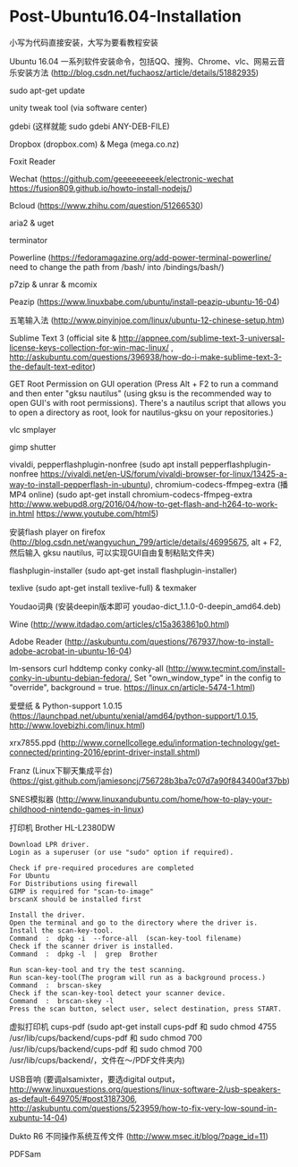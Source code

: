 # Post-Ubuntu16.04-Installation

小写为代码直接安装，大写为要看教程安装

Ubuntu 16.04 一系列软件安装命令，包括QQ、搜狗、Chrome、vlc、网易云音乐安装方法 (http://blog.csdn.net/fuchaosz/article/details/51882935)

sudo apt-get update

unity tweak tool (via software center)

gdebi (这样就能 sudo gdebi ANY-DEB-FILE)

Dropbox (dropbox.com) & Mega (mega.co.nz)

Foxit Reader

Wechat (https://github.com/geeeeeeeeek/electronic-wechat https://fusion809.github.io/howto-install-nodejs/)

Bcloud (https://www.zhihu.com/question/51266530)

aria2 & uget

terminator

Powerline (https://fedoramagazine.org/add-power-terminal-powerline/ need to change the path from /bash/ into /bindings/bash/)

p7zip & unrar & mcomix

Peazip (https://www.linuxbabe.com/ubuntu/install-peazip-ubuntu-16-04)

五笔输入法 (http://www.pinyinjoe.com/linux/ubuntu-12-chinese-setup.htm)

Sublime Text 3 (official site & http://appnee.com/sublime-text-3-universal-license-keys-collection-for-win-mac-linux/ , http://askubuntu.com/questions/396938/how-do-i-make-sublime-text-3-the-default-text-editor)

GET Root Permission on GUI operation (Press Alt + F2 to run a command and then enter "gksu nautilus" (using gksu is the recommended way to open GUI's with root permissions). There's a nautilus script that allows you to open a directory as root, look for nautilus-gksu on your repositories.)

vlc smplayer

gimp shutter

vivaldi, pepperflashplugin-nonfree (sudo apt install pepperflashplugin-nonfree https://vivaldi.net/en-US/forum/vivaldi-browser-for-linux/13425-a-way-to-install-pepperflash-in-ubuntu), chromium-codecs-ffmpeg-extra (播MP4 online) (sudo apt-get install chromium-codecs-ffmpeg-extra http://www.webupd8.org/2016/04/how-to-get-flash-and-h264-to-work-in.html https://www.youtube.com/html5)

安装flash player on firefox (http://blog.csdn.net/wangyuchun_799/article/details/46995675, alt + F2, 然后输入 gksu nautilus, 可以实现GUI自由复制粘贴文件夹)

flashplugin-installer (sudo apt-get install flashplugin-installer)

texlive (sudo apt-get install texlive-full) & texmaker

Youdao词典 (安装deepin版本即可 youdao-dict_1.1.0-0-deepin_amd64.deb)

Wine (http://www.itdadao.com/articles/c15a363861p0.html)

Adobe Reader (http://askubuntu.com/questions/767937/how-to-install-adobe-acrobat-in-ubuntu-16-04)

lm-sensors curl hddtemp conky conky-all (http://www.tecmint.com/install-conky-in-ubuntu-debian-fedora/, Set "own_window_type" in the config to "override", background = true. https://linux.cn/article-5474-1.html)

爱壁纸 & Python-support 1.0.15 (https://launchpad.net/ubuntu/xenial/amd64/python-support/1.0.15, http://www.lovebizhi.com/linux.html)

xrx7855.ppd (http://www.cornellcollege.edu/information-technology/get-connected/printing-2016/eprint-driver-install.shtml)

Franz (Linux下聊天集成平台) (https://gist.github.com/jamiesoncj/756728b3ba7c07d7a90f843400af37bb)

SNES模拟器 (http://www.linuxandubuntu.com/home/how-to-play-your-childhood-nintendo-games-in-linux)

打印机 Brother HL-L2380DW

    Download LPR driver.
    Login as a superuser (or use "sudo" option if required).
    
    Check if pre-required procedures are completed
    For Ubuntu
    For Distributions using firewall
    GIMP is required for "scan-to-image"
    brscanX should be installed first
    
    Install the driver.
    Open the terminal and go to the directory where the driver is. 
    Install the scan-key-tool.
    Command  :  dpkg -i  --force-all  (scan-key-tool filename)
    Check if the scanner driver is installed.
    Command  :  dpkg -l  |  grep  Brother
    
    Run scan-key-tool and try the test scanning.
    Run scan-key-tool(The program will run as a background process.)  
    Command  :  brscan-skey 
    Check if the scan-key-tool detect your scanner device.
    Command  :  brscan-skey -l
    Press the scan button, select user, select destination, press START.
    

虚拟打印机 cups-pdf (sudo apt-get install cups-pdf 和 sudo chmod 4755 /usr/lib/cups/backend/cups-pdf 和 sudo chmod 700 /usr/lib/cups/backend/cups-pdf 和 sudo chmod 700 /usr/lib/cups/backend/，文件在～/PDF文件夹内)

USB音响 (要调alsamixter，要选digital output，http://www.linuxquestions.org/questions/linux-software-2/usb-speakers-as-default-649705/#post3187306, http://askubuntu.com/questions/523959/how-to-fix-very-low-sound-in-xubuntu-14-04)

Dukto R6 不同操作系统互传文件 (http://www.msec.it/blog/?page_id=11)

PDFSam
